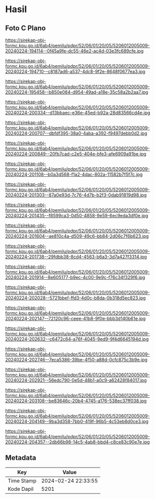 # Hasil

## Foto C Plano

https://sirekap-obj-formc.kpu.go.id/6ab4/pemilu/pdpr/52/06/01/20/05/5206012005009-20240224-194114--0f45a9fe-dc55-46e2-ac4d-03e3fc689cfe.jpg

https://sirekap-obj-formc.kpu.go.id/6ab4/pemilu/pdpr/52/06/01/20/05/5206012005009-20240224-194710--c8187ad6-a537-4dc8-9f2e-8648f0677ea3.jpg

https://sirekap-obj-formc.kpu.go.id/6ab4/pemilu/pdpr/52/06/01/20/05/5206012005009-20240224-195458--b850e084-d954-49ad-a18e-35c58a2b2aa7.jpg

https://sirekap-obj-formc.kpu.go.id/6ab4/pemilu/pdpr/52/06/01/20/05/5206012005009-20240224-200334--d13bbaec-e36e-45ed-b92a-28d83566cd4e.jpg

https://sirekap-obj-formc.kpu.go.id/6ab4/pemilu/pdpr/52/06/01/20/05/5206012005009-20240224-200707--dbfdf395-38a0-4aba-a392-f9497debb0d2.jpg

https://sirekap-obj-formc.kpu.go.id/6ab4/pemilu/pdpr/52/06/01/20/05/5206012005009-20240224-200849--20fb7cad-c2e5-404e-bfe3-afe6909a91be.jpg

https://sirekap-obj-formc.kpu.go.id/6ab4/pemilu/pdpr/52/06/01/20/05/5206012005009-20240224-201108--b0a3d568-f1a2-4dac-802a-11582b7f5f7c.jpg

https://sirekap-obj-formc.kpu.go.id/6ab4/pemilu/pdpr/52/06/01/20/05/5206012005009-20240224-201303--87a0e93d-7c76-4d7b-b2f3-0dab91819d98.jpg

https://sirekap-obj-formc.kpu.go.id/6ab4/pemilu/pdpr/52/06/01/20/05/5206012005009-20240224-201435--f8599ca3-0d50-4858-9e59-6ec9eda3df0e.jpg

https://sirekap-obj-formc.kpu.go.id/6ab4/pemilu/pdpr/52/06/01/20/05/5206012005009-20240224-201604--ae810c4a-d509-49c6-bb84-2d06c7f6b623.jpg

https://sirekap-obj-formc.kpu.go.id/6ab4/pemilu/pdpr/52/06/01/20/05/5206012005009-20240224-201738--29fdbb38-8cd4-4563-b6a3-3d7a427f3314.jpg

https://sirekap-obj-formc.kpu.go.id/6ab4/pemilu/pdpr/52/06/01/20/05/5206012005009-20240224-201914--8e605177-b9ec-4c00-9e9c-f76c34f329f6.jpg

https://sirekap-obj-formc.kpu.go.id/6ab4/pemilu/pdpr/52/06/01/20/05/5206012005009-20240224-202028--5721bbef-ffd3-4d0c-b8da-0b318d5ec823.jpg

https://sirekap-obj-formc.kpu.go.id/6ab4/pemilu/pdpr/52/06/01/20/05/5206012005009-20240224-202147--72120c96-ceee-41b8-9f0e-bbb3d140b61e.jpg

https://sirekap-obj-formc.kpu.go.id/6ab4/pemilu/pdpr/52/06/01/20/05/5206012005009-20240224-202632--c6472c64-a76f-4045-9ed9-9f4d6645194d.jpg

https://sirekap-obj-formc.kpu.go.id/6ab4/pemilu/pdpr/52/06/01/20/05/5206012005009-20240224-202746--7eca5386-39be-4f50-a88d-0cfc875c3b9e.jpg

https://sirekap-obj-formc.kpu.go.id/6ab4/pemilu/pdpr/52/06/01/20/05/5206012005009-20240224-202921--56edc790-0e5d-48b1-a0c9-a62428f84017.jpg

https://sirekap-obj-formc.kpu.go.id/6ab4/pemilu/pdpr/52/06/01/20/05/5206012005009-20240224-203108--be83646c-20b4-4745-a176-538ec37ff038.jpg

https://sirekap-obj-formc.kpu.go.id/6ab4/pemilu/pdpr/52/06/01/20/05/5206012005009-20240224-204149--9ba3d358-7bb0-419f-96b5-4c53eb8d0ce3.jpg

https://sirekap-obj-formc.kpu.go.id/6ab4/pemilu/pdpr/52/06/01/20/05/5206012005009-20240224-204357--2db66b98-14c5-4ab8-bbd4-c8ce83c90e7e.jpg


## Metadata

| Key        | Value               |
| ---------- | ------------------- |
| Time Stamp | 2024-02-24 22:33:55 |
| Kode Dapil | 5201                |



